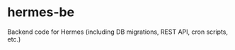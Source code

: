 hermes-be
=========

Backend code for Hermes (including DB migrations, REST API, cron scripts, etc.)